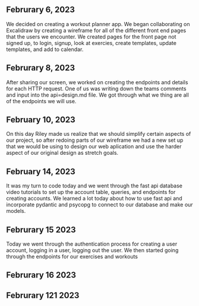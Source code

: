 ## Februrary 6, 2023

We decided on creating a workout planner app. We began collaborating on Excalidraw by creating a wireframe for all of the different front end pages that the users we encounter.
We created pages for the front page not signed up, to login, signup, look at exercies, create templates, update templates, and add to calendar.

## Februrary 8, 2023

After sharing our screen, we worked on creating the endpoints and details for each HTTP request. One of us was writing down the teams comments and input into the api=design.md file.
We got through what we thing are all of the endpoints we will use.

## February 10, 2023

On this day Riley made us realize that we should simplify certain aspects of our project, so after redoing parts of our wireframe we had a new set up that we would be using to design our web aplication and use the harder aspect of our original design as stretch goals.

## February 14, 2023

It was my turn to code today and we went through the fast api database video tutorials to set up the account table, queries, and endpoints for creating accounts. We learned a lot today about how to use fast api and incorporate pydantic and psycopg to connect to our database and make our models.

## Februrary 15 2023
  Today we went through the authentication process for creating a user account, logging in a user, logging out the user. We then started going through the endpoints for our exercises and workouts

## Februrary 16 2023


## Februrary 121 2023
  